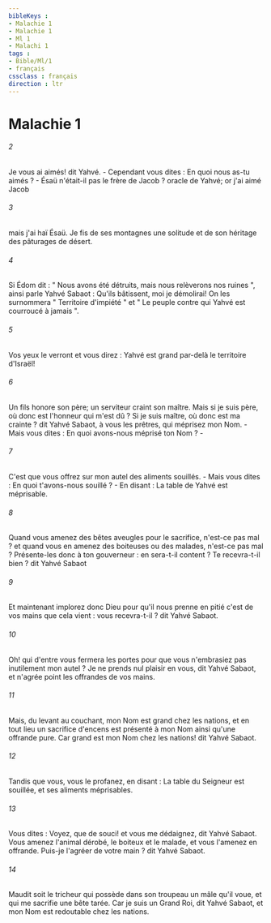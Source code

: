 ```yaml
---
bibleKeys : 
- Malachie 1
- Malachie 1
- Ml 1
- Malachi 1
tags : 
- Bible/Ml/1
- français
cssclass : français
direction : ltr
---
```


# Malachie 1

###### 2
Je vous ai aimés! dit Yahvé. - Cependant vous dites : En quoi nous as-tu aimés ? - Ésaü n'était-il pas le frère de Jacob ? oracle de Yahvé; or j'ai aimé Jacob
###### 3
mais j'ai haï Ésaü. Je fis de ses montagnes une solitude et de son héritage des pâturages de désert. 
###### 4
Si Édom dit : " Nous avons été détruits, mais nous relèverons nos ruines ", ainsi parle Yahvé Sabaot : Qu'ils bâtissent, moi je démolirai! On les surnommera " Territoire d'impiété " et " Le peuple contre qui Yahvé est courroucé à jamais ". 
###### 5
Vos yeux le verront et vous direz : Yahvé est grand par-delà le territoire d'Israël! 
###### 6
Un fils honore son père; un serviteur craint son maître. Mais si je suis père, où donc est l'honneur qui m'est dû ? Si je suis maître, où donc est ma crainte ? dit Yahvé Sabaot, à vous les prêtres, qui méprisez mon Nom. - Mais vous dites : En quoi avons-nous méprisé ton Nom ? - 
###### 7
C'est que vous offrez sur mon autel des aliments souillés. - Mais vous dites : En quoi t'avons-nous souillé ? - En disant : La table de Yahvé est méprisable.
###### 8
Quand vous amenez des bêtes aveugles pour le sacrifice, n'est-ce pas mal ? et quand vous en amenez des boiteuses ou des malades, n'est-ce pas mal ? Présente-les donc à ton gouverneur : en sera-t-il content ? Te recevra-t-il bien ? dit Yahvé Sabaot
###### 9
Et maintenant implorez donc Dieu pour qu'il nous prenne en pitié c'est de vos mains que cela vient : vous recevra-t-il ? dit Yahvé Sabaot.
###### 10
Oh! qui d'entre vous fermera les portes pour que vous n'embrasiez pas inutilement mon autel ? Je ne prends nul plaisir en vous, dit Yahvé Sabaot, et n'agrée point les offrandes de vos mains. 
###### 11
Mais, du levant au couchant, mon Nom est grand chez les nations, et en tout lieu un sacrifice d'encens est présenté à mon Nom ainsi qu'une offrande pure. Car grand est mon Nom chez les nations! dit Yahvé Sabaot.
###### 12
Tandis que vous, vous le profanez, en disant : La table du Seigneur est souillée, et ses aliments méprisables. 
###### 13
Vous dites : Voyez, que de souci! et vous me dédaignez, dit Yahvé Sabaot. Vous amenez l'animal dérobé, le boiteux et le malade, et vous l'amenez en offrande. Puis-je l'agréer de votre main ? dit Yahvé Sabaot. 
###### 14
Maudit soit le tricheur qui possède dans son troupeau un mâle qu'il voue, et qui me sacrifie une bête tarée. Car je suis un Grand Roi, dit Yahvé Sabaot, et mon Nom est redoutable chez les nations.
